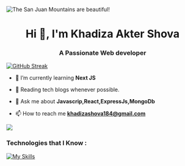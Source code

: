 

![The San Juan Mountains are beautiful!](https://getflywheel.com/layout/wp-content/uploads/2021/07/The_Best_Java_Script_Libraries_1800x500-1-1800x500-1.jpeg "San Juan Mountains")

<h1 align="center">Hi 👋, I'm Khadiza Akter Shova</h1>
<h3 align="center">A Passionate Web developer</h3>

[![GitHub Streak](https://github-readme-streak-stats.herokuapp.com?user=khadiza-shova&theme=yellowdark&border_radius=5.2&mode=weekly&card_width=499)](https://git.io/streak-stats)





- 🌱 I’m currently learning **Next JS**
- 📰   Reading tech blogs whenever possible.

- 💬 Ask me about **Javascrip,React,ExpressJs,MongoDb**

- 📫 How to reach me **khadizashova184@gmail.com**

![](https://github-readme-stats.vercel.app/api?username=khadiza-shova&theme=highcontrast&show_icons=true)

<h3 align="left"> Technologies that I Know :</h3>

[![My Skills](https://skillicons.dev/icons?i=html,css,bootstrap,js,tailwind,react,firebase,sass,express,mongodb,mysql)](https://skillicons.dev)

